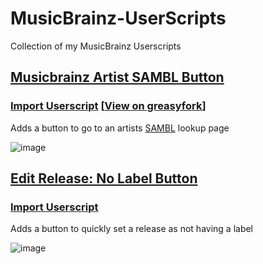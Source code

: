 # MusicBrainz-UserScripts
 Collection of my MusicBrainz Userscripts

## [Musicbrainz Artist SAMBL Button](https://github.com/Lioncat6/MusicBrainz-UserScripts/blob/main/Musicbrainz-Artist-SAMBL-Button.js)
### **[Import Userscript](https://github.com/Lioncat6/MusicBrainz-UserScripts/raw/refs/heads/main/Musicbrainz-Artist-SAMBL-Button.user.js)** [[View on greasyfork](https://greasyfork.org/en/scripts/515640-musicbrainz-artist-sambl-button)]
Adds a button to go to an artists [SAMBL](https://lioncat6.github.io/SAMBL/) lookup page
   
![image](https://github.com/user-attachments/assets/83abc041-48c1-4582-8ec7-2564731edc21)

## [Edit Release: No Label Button](https://github.com/Lioncat6/MusicBrainz-UserScripts/blob/main/No-Label-Button.user.js)
### **[Import Userscript](https://github.com/Lioncat6/MusicBrainz-UserScripts/raw/main/No-Label-Button.user.js)**
Adds a button to quickly set a release as not having a label

![image](https://github.com/user-attachments/assets/facdc6dc-ce45-407d-a726-8b96a9ff8ebb)
